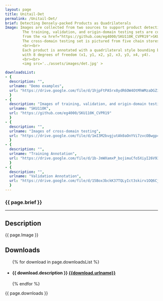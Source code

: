 ```yaml
---
layout: page
title: Unitail-Det
permalink: /Unitail-Det/
brief: Detecting Densely-packed Products as Quadrilaterals
Image: Images are collected from two sources to support product detection.
        The training, validation, and origin-domain testing sets are collected 
        from the <a href="https://github.com/eg4000/SKU110K_CVPR19">SKU110k</a>.
        The cross-domain testing set is pictured from five chain stores. 
        <br><br>
        Each product is annotated with a quadrilateral style bounding box. It refers to 4 points 
        with 8 degrees of freedom (x1, y1, x2, y2, x3, y3, x4, y4).
        <br><br>
        <img src='../assets/images/det.jpg' >

downloadsList:
- {
  description: "",
  urlname: "Demo examples",
  url: "https://drive.google.com/file/d/1hjpFtPA5rx8ydR6OW4OtMhWMzaDGZi15/view?usp=sharing"
  }
- {
  description: "Images of training, validation, and origin-domain testing are available at",
  urlname: "SKU110K",
  url: "https://github.com/eg4000/SKU110K_CVPR19"
  }
- {
  description: "",
  urlname: "Images of cross-domain testing",
  url: "https://drive.google.com/file/d/1mI3M2bvgjutAk0aOnYVi7zvcOBwgp48g/view?usp=sharing"
  }
- {
  description: "",
  urlname: "Training Annotation",
  url: "https://drive.google.com/file/d/1b-JmWXamxP_bojimuCfo5XiyI26V93aG/view?usp=sharing"
  }
- {
  description: "",
  urlname: "Validation Annotation",
  url: "https://drive.google.com/file/d/15Box3bckK37TQLyIct3skirv1OQ6Cj4L/view?usp=sharing"
  }
---
```


<h3>{{ page.brief }}</h3>
<hr>
<div>
  <h2>Description</h2>
  <div class="Image">
    <p>{{ page.Image }}</p>
  </div>
</div>
<div>
  <h2>Downloads</h2>
  <ul>
    {% for download in page.downloadsList %}
    <li>
      <h4>{{ download.description }} <a href="{{download.url}}">{{download.urlname}}</a></h4>
    </li>
    {% endfor %}
  </ul>
  <p>{{ page.downloads }}</p>
</div>
